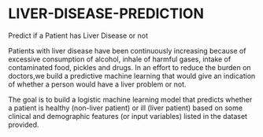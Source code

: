 # LIVER-DISEASE-PREDICTION
Predict if a Patient has Liver Disease or not

Patients with liver disease have been continuously increasing because of excessive consumption of alcohol, inhale of harmful gases, intake of contaminated food, pickles and drugs. In an effort to reduce the burden on doctors,we build a predictive machine learning that would give an indication of whether a person would have a liver problem or not.

The goal is to build a logistic machine learning model that predicts whether a patient is healthy (non-liver patient) or ill (liver patient) based on some clinical and demographic features (or input variables) listed in the dataset provided.
